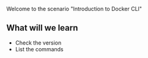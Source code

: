 Welcome to the scenario "Introduction to Docker CLI"

## What will we learn

* Check the version
* List the commands
